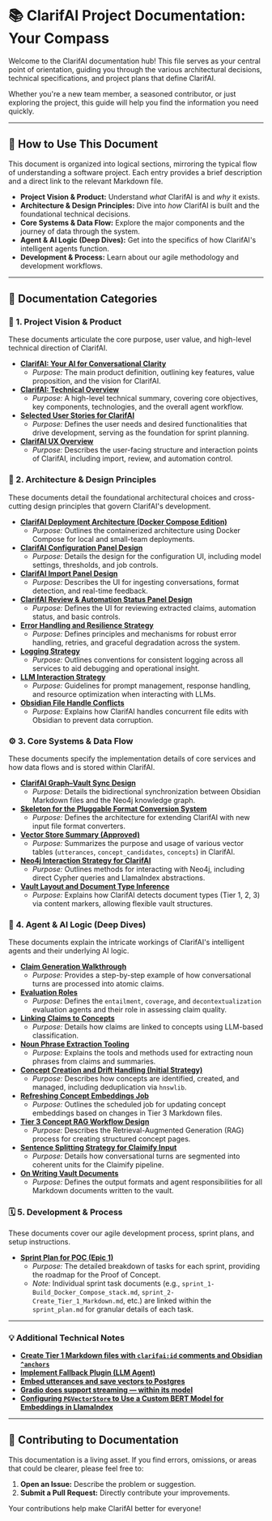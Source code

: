# 📚 ClarifAI Project Documentation: Your Compass

Welcome to the ClarifAI documentation hub! This file serves as your central point of orientation, guiding you through the various architectural decisions, technical specifications, and project plans that define ClarifAI.

Whether you're a new team member, a seasoned contributor, or just exploring the project, this guide will help you find the information you need quickly.

---

## 🧭 How to Use This Document

This document is organized into logical sections, mirroring the typical flow of understanding a software project. Each entry provides a brief description and a direct link to the relevant Markdown file.

*   **Project Vision & Product:** Understand *what* ClarifAI is and *why* it exists.
*   **Architecture & Design Principles:** Dive into *how* ClarifAI is built and the foundational technical decisions.
*   **Core Systems & Data Flow:** Explore the major components and the journey of data through the system.
*   **Agent & AI Logic (Deep Dives):** Get into the specifics of how ClarifAI's intelligent agents function.
*   **Development & Process:** Learn about our agile methodology and development workflows.

---

## 📝 Documentation Categories

### 🚀 1. Project Vision & Product

These documents articulate the core purpose, user value, and high-level technical direction of ClarifAI.

*   **[ClarifAI: Your AI for Conversational Clarity](docs/project/product_definition.md)**
    *   *Purpose:* The main product definition, outlining key features, value proposition, and the vision for ClarifAI.
*   **[ClarifAI: Technical Overview](docs/project/technical_overview.md)**
    *   *Purpose:* A high-level technical summary, covering core objectives, key components, technologies, and the overall agent workflow.
*   **[Selected User Stories for ClarifAI](docs/project/epic_1/epic.md)**
    *   *Purpose:* Defines the user needs and desired functionalities that drive development, serving as the foundation for sprint planning.
*   **[ClarifAI UX Overview](docs/project/ux_overview.md)**
    *   *Purpose:* Describes the user-facing structure and interaction points of ClarifAI, including import, review, and automation control.

### 🧱 2. Architecture & Design Principles

These documents detail the foundational architectural choices and cross-cutting design principles that govern ClarifAI's development.

*   **[ClarifAI Deployment Architecture (Docker Compose Edition)](docs/arch/architecture.md)**
    *   *Purpose:* Outlines the containerized architecture using Docker Compose for local and small-team deployments.
*   **[ClarifAI Configuration Panel Design](docs/arch/design_config_panel.md)**
    *   *Purpose:* Details the design for the configuration UI, including model settings, thresholds, and job controls.
*   **[ClarifAI Import Panel Design](docs/arch/design_import_panel.md)**
    *   *Purpose:* Describes the UI for ingesting conversations, format detection, and real-time feedback.
*   **[ClarifAI Review & Automation Status Panel Design](docs/arch/design_review_panel.md)**
    *   *Purpose:* Defines the UI for reviewing extracted claims, automation status, and basic controls.
*   **[Error Handling and Resilience Strategy](docs/arch/on-error-handling-and-resilience.md)**
    *   *Purpose:* Defines principles and mechanisms for robust error handling, retries, and graceful degradation across the system.
*   **[Logging Strategy](docs/arch/idea-logging.md)**
    *   *Purpose:* Outlines conventions for consistent logging across all services to aid debugging and operational insight.
*   **[LLM Interaction Strategy](docs/arch/on-llm_interaction_strategy.md)**
    *   *Purpose:* Guidelines for prompt management, response handling, and resource optimization when interacting with LLMs.
*   **[Obsidian File Handle Conflicts](docs/arch/on-filehandle_conflicts.md)**
    *   *Purpose:* Explains how ClarifAI handles concurrent file edits with Obsidian to prevent data corruption.

### ⚙️ 3. Core Systems & Data Flow

These documents specify the implementation details of core services and how data flows and is stored within ClarifAI.

*   **[ClarifAI Graph–Vault Sync Design](docs/arch/on-graph_vault_synchronization.md)**
    *   *Purpose:* Details the bidirectional synchronization between Obsidian Markdown files and the Neo4j knowledge graph.
*   **[Skeleton for the Pluggable Format Conversion System](docs/arch/on-pluggable_formats.md)**
    *   *Purpose:* Defines the architecture for extending ClarifAI with new input file format converters.
*   **[Vector Store Summary (Approved)](docs/arch/on-vector_stores.md)**
    *   *Purpose:* Summarizes the purpose and usage of various vector tables (`utterances`, `concept_candidates`, `concepts`) in ClarifAI.
*   **[Neo4j Interaction Strategy for ClarifAI](docs/arch/idea-neo4J-ineteraction.md)**
    *   *Purpose:* Outlines methods for interacting with Neo4j, including direct Cypher queries and LlamaIndex abstractions.
*   **[Vault Layout and Document Type Inference](docs/arch/on-vault_layout_and_type_inference.md)**
    *   *Purpose:* Explains how ClarifAI detects document types (Tier 1, 2, 3) via content markers, allowing flexible vault structures.

### 🧠 4. Agent & AI Logic (Deep Dives)

These documents explain the intricate workings of ClarifAI's intelligent agents and their underlying AI logic.

*   **[Claim Generation Walkthrough](docs/arch/on-claim_generation.md)**
    *   *Purpose:* Provides a step-by-step example of how conversational turns are processed into atomic claims.
*   **[Evaluation Roles](docs/arch/on-evaluation_agents.md)**
    *   *Purpose:* Defines the `entailment`, `coverage`, and `decontextualization` evaluation agents and their role in assessing claim quality.
*   **[Linking Claims to Concepts](docs/arch/on-linking_claims_to_concepts.md)**
    *   *Purpose:* Details how claims are linked to concepts using LLM-based classification.
*   **[Noun Phrase Extraction Tooling](docs/arch/on-noun_phrase_extraction.md)**
    *   *Purpose:* Explains the tools and methods used for extracting noun phrases from claims and summaries.
*   **[Concept Creation and Drift Handling (Initial Strategy)](docs/arch/on-concepts.md)**
    *   *Purpose:* Describes how concepts are identified, created, and managed, including deduplication via `hnswlib`.
*   **[Refreshing Concept Embeddings Job](docs/arch/on-refreshing_concept_embeddings.md)**
    *   *Purpose:* Outlines the scheduled job for updating concept embeddings based on changes in Tier 3 Markdown files.
*   **[Tier 3 Concept RAG Workflow Design](docs/arch/on-RAG_workflow.md)**
    *   *Purpose:* Describes the Retrieval-Augmented Generation (RAG) process for creating structured concept pages.
*   **[Sentence Splitting Strategy for Claimify Input](docs/arch/on-sentence_splitting.md)**
    *   *Purpose:* Details how conversational turns are segmented into coherent units for the Claimify pipeline.
*   **[On Writing Vault Documents](docs/arch/on-writing_vault_documents.md)**
    *   *Purpose:* Defines the output formats and agent responsibilities for all Markdown documents written to the vault.

### 🗓️ 5. Development & Process

These documents cover our agile development process, sprint plans, and setup instructions.

*   **[Sprint Plan for POC (Epic 1)](docs/project/epic_1/sprint_plan.md)**
    *   *Purpose:* The detailed breakdown of tasks for each sprint, providing the roadmap for the Proof of Concept.
    *   *Note:* Individual sprint task documents (e.g., `sprint_1-Build_Docker_Compose_stack.md`, `sprint_2-Create_Tier_1_Markdown.md`, etc.) are linked within the `sprint_plan.md` for granular details of each task.

---

### 💡 Additional Technical Notes

*   **[Create Tier 1 Markdown files with `clarifai:id` comments and Obsidian `^anchors`](docs/arch/idea-creating_tier1_documents.md)**
*   **[Implement Fallback Plugin (LLM Agent)](docs/arch/idea-default_plugin_task.md)**
*   **[Embed utterances and save vectors to Postgres](docs/arch/idea-embedding_in_vectordb.md)**
*   **[Gradio does support streaming — within its model](docs/arch/idea-front_end_ui_scaffolding.md)**
*   **[Configuring `PGVectorStore` to Use a Custom BERT Model for Embeddings in LlamaIndex](docs/arch/idea-sketch_how_to_use_a_BERT_model_with_llamaindex.md)**

---

## 🤝 Contributing to Documentation

This documentation is a living asset. If you find errors, omissions, or areas that could be clearer, please feel free to:

1.  **Open an Issue:** Describe the problem or suggestion.
2.  **Submit a Pull Request:** Directly contribute your improvements.

Your contributions help make ClarifAI better for everyone!